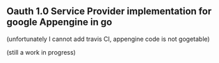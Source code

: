 ## Oauth 1.0 Service Provider implementation for google Appengine in go

(unfortunately I cannot add travis CI, appengine code is not gogetable)

(still a work in progress)
